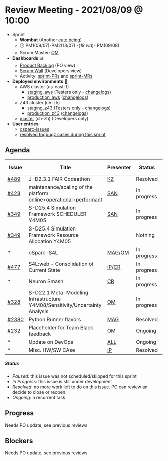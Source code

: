 # Review Meeting - 2021/08/09 @ 10:00

- Sprint
  - **Wombat** (Another [cute being](https://en.wikipedia.org/wiki/Wombat))
  - 🕐 PM1(09/07)-PM2(13/07) -(*18 wd*)- RM(09/08)
  - Scrum Master: [OM]
- **Dashboards** 📊
  - [Product Backlog](https://github.com/orgs/ITISFoundation/projects/3) (PO view)
  - [Scrum Wall](https://app.zenhub.com/workspaces/osparc---scrum-wall-5c9260f3d76ef51f6b0fe78d/board?repos=118596920,174557929,151701223,135289610,118910047,181836792,167586968)  (Developers view)
  - Activity: [sprint-PRs] and [sprint-MRs]
- **Deployed environments** 🚀
  - AWS cluster (us-east-1)
    - [staging_aws](https://staging.osparc.io) (Testers only - [changelogs])
    - [production_aws](https://osparc.io) ([changelogs])
  - Z43 cluster (ch-zh)
    - [staging_z43](http://osparc-staging.speag.com) (Testers only - [changelogs])
    - [production_z43](http://osparc.speag.com) ([changelogs])
  - [master](https://osparc-master.speag.com) (ch-zh) (Developers only)
- **User entries**
  - [osparc-issues](https://github.com/ITISFoundation/osparc-issues/issues?q=is%3Aissue+is%3Aopen+sort%3Areactions)
  - [resolved fogbugz cases during this sprint](https://z43.manuscript.com/f/filters/?ixProject=45&ixStatus=0&maxrecords=50&resolvedInLast=3&sColumns=Category-Favorite-Case-TitleComment-Area-Priority-Status-DateResolved-DateOpened-OpenedBy&sSorts=LastUpdated.descending-Priority&sView=grid-flat)

## Agenda

| Issue  | Title                                                                         | Presenter           | Status      | Duration   | Start Time |
|--------|-------------------------------------------------------------------------------|---------------------|-------------|------------|------------|
| [#489] | J-D2.3.1 FAIR Codeathon                                                       | [KZ]                | Resolved    | 5 min      |            |
| [#428] | maintenance/scaling of the platform: [online]+[operational]+[performant]      | [SAN]               | In progress | 2 min      |            |
| [#349] | S-D25.4 Simulation Framework SCHEDULER Y4M05                                  | [SAN]               | In progress | 5 min      |            |
| [#349] | S-D25.4 Simulation Framework Resource Allocation Y4M05                        |                     | Nothing     | 0 min      |            |
| *      | oSparc-S4L                                                                    | [MAG]/[OM]          | In progress | 10 min     |            |
| [#477] | S4L:web - Consolidation of Current State                                      | [IP]/[CR]           | In progress | 20 min     |            |
| *      | Neuron Smash                                                                  | [CR]                | In progress | 5 min      |            |
| [#328] | S-D22.1 Meta-Modeling Infrastructure Y4M08/Sensitivity/Uncertainty Analysis   | [OM]                | In progress | 5 min      |            |
| [#2380]| Python Runner flavors                                                         | [MAG]               | Resolved    | 2 min      |            |
| [#232] | Placeholder for Team Black feedback                                           | [OM]                | Ongoing     | 2 min      |            |
| *      | Update on DevOps                                                              | [ALL]               | Ongoing     | 4 min      |            |
| *      | Misc. HW/SW CAse                                                              | [IP]                | Resolved    | 1 min      |            |

##### Status
- *Paused*: this issue was not scheduled/skipped for this sprint
- *In Progress*: this issue is still under development
- *Resolved*: no more work left to do on this issue. PO can review an decide to close or reopen.
- *Ongoing*: a recurrent task

[online]:http://status.osparc.io/
[operational]:https://git.speag.com/oSparc/e2e-testing/-/pipelines
[performant]:https://git.speag.com/oSparc/e2e-portal-testing/-/pipelines


## Progress

Needs PO update, see previous reviews

## Blockers

Needs PO update, see previous reviews


<!--References PLEASE KEEP ALPHABETICAL ORDER!!! -->

[#5]:https://github.com/ITISFoundation/osparc-issues/issues/5
[#6]:https://github.com/ITISFoundation/osparc-issues/issues/6
[#8]:https://github.com/ITISFoundation/osparc-issues/issues/8
[#9]:https://github.com/ITISFoundation/osparc-issues/issues/9
[#12]:https://github.com/ITISFoundation/osparc-issues/issues/12
[#13]:https://github.com/ITISFoundation/osparc-issues/issues/13
[#16]:https://github.com/ITISFoundation/osparc-issues/issues/16
[#18]:https://github.com/ITISFoundation/osparc-issues/issues/18
[#21]:https://github.com/ITISFoundation/osparc-issues/issues/21
[#22]:https://github.com/ITISFoundation/osparc-issues/issues/22
[#24]:https://github.com/ITISFoundation/osparc-issues/issues/24
[#26]:https://github.com/ITISFoundation/osparc-issues/issues/26
[#31]:https://github.com/ITISFoundation/osparc-issues/issues/31
[#68]:https://github.com/ITISFoundation/osparc-issues/issues/68
[#91]:https://github.com/ITISFoundation/osparc-issues/issues/91
[#93]:https://github.com/ITISFoundation/osparc-issues/issues/93
[#130]:https://github.com/ITISFoundation/osparc-issues/issues/130
[#162]:https://github.com/ITISFoundation/osparc-issues/issues/162
[#163]:https://github.com/ITISFoundation/osparc-issues/issues/163
[#164]:https://github.com/ITISFoundation/osparc-issues/issues/164
[#166]:https://github.com/ITISFoundation/osparc-issues/issues/166
[#232]:https://github.com/ITISFoundation/osparc-issues/issues/232
[#264]:https://github.com/ITISFoundation/osparc-issues/issues/264
[#265]:https://github.com/ITISFoundation/osparc-issues/issues/265
[#266]:https://github.com/ITISFoundation/osparc-issues/issues/266
[#273]:https://github.com/ITISFoundation/osparc-issues/issues/273
[#304]:https://github.com/ITISFoundation/osparc-issues/issues/304
[#306]:https://github.com/ITISFoundation/osparc-issues/issues/306
[#307]:https://github.com/ITISFoundation/osparc-issues/issues/307
[#309]:https://github.com/ITISFoundation/osparc-issues/issues/309
[#325]:https://github.com/ITISFoundation/osparc-issues/issues/325
[#326]:https://github.com/ITISFoundation/osparc-issues/issues/326
[#327]:https://github.com/ITISFoundation/osparc-issues/issues/327
[#328]:https://github.com/ITISFoundation/osparc-issues/issues/328
[#329]:https://github.com/ITISFoundation/osparc-issues/issues/329
[#331]:https://github.com/ITISFoundation/osparc-issues/issues/331
[#332]:https://github.com/ITISFoundation/osparc-issues/issues/332
[#333]:https://github.com/ITISFoundation/osparc-issues/issues/333
[#341]:https://github.com/ITISFoundation/osparc-issues/issues/341
[#342]:https://github.com/ITISFoundation/osparc-issues/issues/342
[#343]:https://github.com/ITISFoundation/osparc-issues/issues/343
[#344]:https://github.com/ITISFoundation/osparc-issues/issues/344
[#345]:https://github.com/ITISFoundation/osparc-issues/issues/345
[#348]:https://github.com/ITISFoundation/osparc-issues/issues/348
[#349]:https://github.com/ITISFoundation/osparc-issues/issues/349
[#350]:https://github.com/ITISFoundation/osparc-issues/issues/350
[#356]:https://github.com/ITISFoundation/osparc-issues/issues/356
[#357]:https://github.com/ITISFoundation/osparc-issues/issues/357
[#363]:https://github.com/ITISFoundation/osparc-issues/issues/363
[#365]:https://github.com/ITISFoundation/osparc-issues/issues/365
[#393]:https://github.com/ITISFoundation/osparc-issues/issues/393
[#399]:https://github.com/ITISFoundation/osparc-issues/issues/399
[#403]:https://github.com/ITISFoundation/osparc-issues/issues/403
[#404]:https://github.com/ITISFoundation/osparc-issues/issues/404
[#405]:https://github.com/ITISFoundation/osparc-issues/issues/405
[#406]:https://github.com/ITISFoundation/osparc-issues/issues/406
[#407]:https://github.com/ITISFoundation/osparc-issues/issues/407
[#410]:https://github.com/ITISFoundation/osparc-issues/issues/410
[#425]:https://github.com/ITISFoundation/osparc-issues/issues/425
[#428]:https://github.com/ITISFoundation/osparc-issues/issues/428
[#436]:https://github.com/ITISFoundation/osparc-issues/issues/436
[#449]:https://github.com/ITISFoundation/osparc-issues/issues/449
[#459]:https://github.com/ITISFoundation/osparc-issues/issues/459
[#463]:https://github.com/ITISFoundation/osparc-issues/issues/463
[#472]:https://github.com/ITISFoundation/osparc-issues/issues/472
[#473]:https://github.com/ITISFoundation/osparc-issues/issues/473
[#477]:https://github.com/ITISFoundation/osparc-issues/issues/477
[#489]:https://github.com/ITISFoundation/osparc-issues/issues/489

[#54]:https://github.com/ITISFoundation/osparc-simcore/issues/54
[#496]:https://github.com/ITISFoundation/osparc-simcore/issues/496
[#505]:https://github.com/ITISFoundation/osparc-simcore/issues/505
[#1204]:https://github.com/ITISFoundation/osparc-simcore/issues/1204
[#1426]:https://github.com/ITISFoundation/osparc-simcore/issues/1426
[#2380]:https://github.com/ITISFoundation/osparc-simcore/issues/2380

[#38]:https://github.com/ITISFoundation/osparc-services/pull/38

[ALL]:https://github.com/Surfict
[IP]:https://github.com/ignapas
[KZ]:https://github.com/KZzizzle
[MaG]:https://github.com/mguidon
[OM]:https://github.com/odeimaiz
[PC]:https://github.com/pcrespov
[SAN]:https://github.com/sanderegg
[ANE]:https://github.com/GitHK
[TN]:https://itis.swiss/who-we-are/staff-members/all-staff/newton-taylor/
[CR]:https://github.com/colinRawlings


[J-D4]:https://github.com/ITISFoundation/osparc-issues/issues/62
[J-D7.a]:https://github.com/ITISFoundation/osparc-issues/issues/21
[J-D35]:https://github.com/ITISFoundation/osparc-issues/issues/31
[J-D33]:https://github.com/ITISFoundation/osparc-issues/issues/33
[J-D20]:https://github.com/ITISFoundation/osparc-issues/issues/48
[J-D21]:https://github.com/ITISFoundation/osparc-simcore/issues/1065
[J-D28.a]:https://github.com/ITISFoundation/osparc-simcore/issues/1066
[J-D29]:https://github.com/ITISFoundation/osparc-issues/issues/37

[S-D2]:https://github.com/ITISFoundation/osparc-simcore/issues/1069
[S-D18]:https://github.com/ITISFoundation/osparc-issues/issues/9
[S-D7]:https://github.com/ITISFoundation/osparc-issues/issues/21
[S-D10]:https://github.com/ITISFoundation/osparc-issues/issues/18
[S-D22]:https://github.com/ITISFoundation/osparc-issues/issues/5
[S-D12]:https://github.com/ITISFoundation/osparc-issues/issues/16
[S-D15]:https://github.com/ITISFoundation/osparc-issues/issues/12
[S-D12]:https://github.com/ITISFoundation/osparc-issues/issues/16
[S-D6]:https://github.com/ITISFoundation/osparc-issues/issues/22
[S-D5]:https://github.com/ITISFoundation/osparc-issues/issues/23
[S-D21]:https://github.com/ITISFoundation/osparc-issues/issues/6
[S-D4]:https://github.com/ITISFoundation/osparc-issues/issues/24
[S-D1]:https://github.com/ITISFoundation/osparc-issues/issues/26
[S-D26]:https://github.com/ITISFoundation/osparc-issues/issues/332
[S-D27.2]:https://github.com/ITISFoundation/osparc-issues/issues/357
[N-D1]:https://github.com/ITISFoundation/osparc-issues/issues/68
[N-D2]:https://github.com/ITISFoundation/osparc-issues/issues/91

[TB-Backlog]:https://github.com/ITISFoundation/osparc-issues/projects/4
[Z43-Backlog]:https://z43.fogbugz.com/f/filters/1112/osparc-cases

[sprint-PRs]:https://github.com/pulls?page=1&q=is%3Apr+archived%3Afalse+user%3AITISFoundation+closed%3A%3E2021-06-04
[sprint-MRs]:https://git.speag.com/groups/oSparc/-/merge_requests?scope=all&utf8=%E2%9C%93&state=all
[changelogs]:https://github.com/ITISFoundation/osparc-simcore/releases
